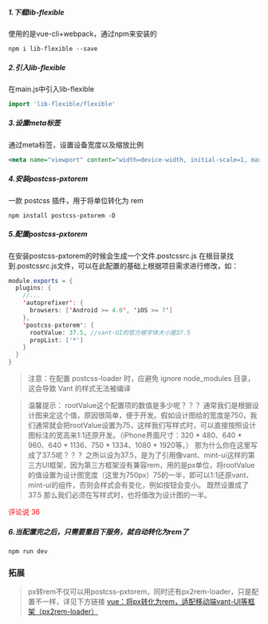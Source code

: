 ##### 1.下载lib-flexible

使用的是vue-cli+webpack，通过npm来安装的



```undefined
npm i lib-flexible --save
```

##### 2.引入lib-flexible

在main.js中引入lib-flexible



```dart
import 'lib-flexible/flexible'
```

##### 3.设置meta标签

通过meta标签，设置设备宽度以及缩放比例



```xml
<meta name="viewport" content="width=device-width, initial-scale=1, maximum-scale=1, minimum-scale=1, user-scalable=no">
```

##### 4.安装postcss-pxtorem

一款 postcss 插件，用于将单位转化为 rem



```undefined
npm install postcss-pxtorem -D
```

##### 5.配置postcss-pxtorem

在安装postcss-pxtorem的时候会生成一个文件.postcssrc.js
 在根目录找到.postcssrc.js文件，可以在此配置的基础上根据项目需求进行修改，如：



```java
module.exports = {
  plugins: {
    //...
    'autoprefixer': {
      browsers: ['Android >= 4.0', 'iOS >= 7']
    },
    'postcss-pxtorem': {
      rootValue: 37.5, //vant-UI的官方根字体大小是37.5
      propList: ['*']
    }
  }
}
```

> 注意：在配置 postcss-loader 时，应避免 ignore node_modules 目录，这会导致 Vant 的样式无法被编译

> 温馨提示： rootValue这个配置项的数值是多少呢？？？ 通常我们是根据设计图来定这个值，原因很简单，便于开发。假如设计图给的宽度是750，我们通常就会把rootValue设置为75，这样我们写样式时，可以直接按照设计图标注的宽高来1:1还原开发。（iPhone界面尺寸：320 * 480、640 * 960、640 * 1136、750 * 1334、1080 * 1920等。）
>  那为什么你在这里写成了37.5呢？？？
>  之所以设为37.5，是为了引用像vant、mint-ui这样的第三方UI框架，因为第三方框架没有兼容rem，用的是px单位，将rootValue的值设置为设计图宽度（这里为750px）75的一半，即可以1:1还原vant、mint-ui的组件，否则会样式会有变化，例如按钮会变小。
>  既然设置成了37.5 那么我们必须在写样式时，也将值改为设计图的一半。

 <font color=#ff0000>评论说 36</font>

 

##### 6.当配置完之后，只需要重启下服务，就自动转化为rem了



```undefined
npm run dev
```

### 拓展

> px转rem不仅可以用postcss-pxtorem，同时还有px2rem-loader，只是配置不一样，详见下方链接
>  [vue：将px转化为rem，适配移动端vant-UI等框架（px2rem-loader）](https://www.jianshu.com/p/03d080c1a7e3)



